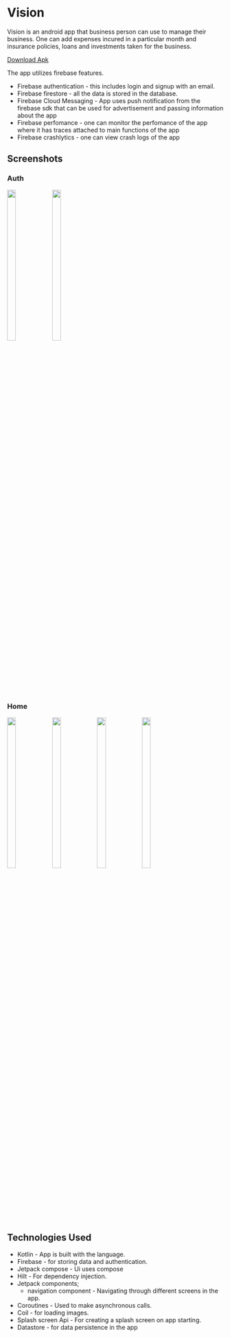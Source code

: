 # Vision
Vision is an android app that business person can use to manage their business. One can add expenses incured in a particular month and insurance policies, loans and investments taken for the business.

[Download Apk](https://drive.google.com/file/d/1PC3P0inSWDCii4GUttJUKFBfNjrnXDFn/view?usp=drive_link)

The app utilizes firebase features.
* Firebase authentication - this includes login and signup with an email.
* Firebase firestore - all the data is stored in the database.
* Firebase Cloud Messaging - App uses push notification from the firebase sdk that can be used for advertisement and passing information about the app
* Firebase perfomance - one can monitor the perfomance of the app where it has traces attached to main functions of the app
* Firebase crashlytics - one can view crash logs of the app

  
## Screenshots

### Auth
<div display="flex"> 
  <img src="https://github.com/lokified/Vision/assets/87479198/b2d066fa-921c-4c7e-bdd4-dcd6df1f4dbf" width=20% height=30% >
  <img src="https://github.com/lokified/Vision/assets/87479198/01084ad5-7a05-42a6-9bd9-3910955fcc1e" width=20% height=30% >
</div>

### Home
<div display="flex"> 
  <img src="https://github.com/lokified/Vision/assets/87479198/d7002866-2a03-47ab-8139-373f97b519c7" width=20% height=30% >
  <img src="https://github.com/lokified/Vision/assets/87479198/a8475572-2ede-4b49-9809-ef316ce6f763" width=20% height=30% >
  <img src="https://github.com/lokified/Vision/assets/87479198/8c04a8fc-d56a-4872-b8cc-bf2d17dce32d" width=20% height=30% >
  <img src="https://github.com/lokified/Vision/assets/87479198/943f3181-818c-47fe-af80-b1481734bf62" width=20% height=30% >
</div>


## Technologies Used
- Kotlin - App is built with the language.
- Firebase - for storing data and authentication.
- Jetpack compose - Ui uses compose
- Hilt - For dependency injection.
- Jetpack components;
  - navigation component - Navigating through different screens in the app.
- Coroutines - Used to make asynchronous calls.
- Coil - for loading images.
- Splash screen Api - For creating a splash screen on app starting.
- Datastore - for data persistence in the app
